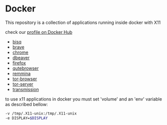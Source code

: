 # Docker

This repository is a collection of applications running inside docker with X11

check our [profile on Docker Hub](https://hub.docker.com/u/m88v2)

- [bisq](bisq/)
- [brave](brave/)
- [chrome](chrome/)
- [dbeaver](dbeaver/)
- [firefox](firefox/)
- [qutebrowser](qutebrowser/)
- [remmina](remmina/)
- [tor-browser](tor-browser/)
- [tor-server](tor-server/)
- [transmission](transmission/)

to use x11 applications in docker you must set 'volume' and an 'env' variable as described bellow:

```bash
-v /tmp/.X11-unix:/tmp/.X11-unix 
-e DISPLAY=$DISPLAY 
```
